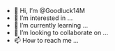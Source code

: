 - 👋 Hi, I’m @Goodluck14M
- 👀 I’m interested in ...
- 🌱 I’m currently learning ...
- 💞️ I’m looking to collaborate on ...
- 📫 How to reach me ...

<!---
Goodluck14M/Goodluck14M is a ✨ special ✨ repository because its `README.md` (this file) appears on your GitHub profile.
You can click the Preview link to take a look at your changes.
--->
